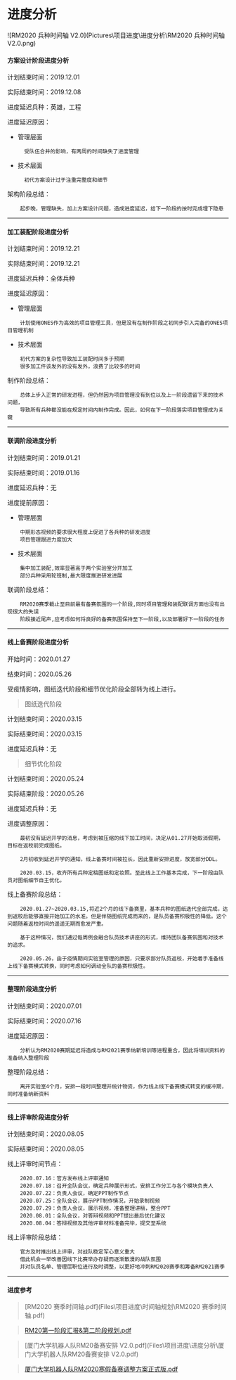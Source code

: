 # 进度分析

![RM2020 兵种时间轴 V2.0](Pictures\项目进度\进度分析\RM2020 兵种时间轴 V2.0.png)

#### 方案设计阶段进度分析

计划结束时间：2019.12.01

实际结束时间：2019.12.08

进度延迟兵种：英雄，工程

进度延迟原因：

* 管理层面


		受队伍合并的影响，有两周的时间缺失了进度管理

* 技术层面


		初代方案设计过于注重完整度和细节

架构阶段总结：


		起步晚，管理缺失，加上方案设计问题，造成进度延迟，给下一阶段的按时完成埋下隐患

----
#### 加工装配阶段进度分析

计划结束时间：2019.12.21

实际结束时间：2019.12.21

进度延迟兵种：全体兵种

进度延迟原因：

- 管理层面

```
	计划使用ONES作为高效的项目管理工具，但是没有在制作阶段之初同步引入完备的ONES项目管理机制
```

- 技术层面

```
	初代方案的复杂性导致加工装配时间多于预期
	很多加工件该发外的没有发外，浪费了比较多的时间
```

制作阶段总结：


		总体上步入正常的研发进程，但仍然因为项目管理没有到位以及上一阶段遗留下来的技术问题，
		导致所有兵种都没能在规定时间内制作完成。因此，如何在下一阶段落实项目管理成为关键

----
#### 联调阶段进度分析

计划结束时间：2019.01.21

实际结束时间：2019.01.16

进度延迟兵种：无

进度提前原因：

- 管理层面

```
	中期形态视频的要求很大程度上促进了各兵种的研发进度
	项目管理跟进力度加大
```

- 技术层面

```
	集中加工装配,效率显著高于两个实验室分开加工
	部分兵种采用轮班制,最大限度推进研发进展
```

联调阶段总结：

```
	RM2020赛季截止至目前最有备赛氛围的一个阶段,同时项目管理和装配联调方面也没有出现很大的失误
	阶段接近尾声,应考虑如何将良好的备赛氛围保持至下一阶段,以及部署好下一阶段的任务
```

----

#### 线上备赛阶段进度分析

开始时间：2020.01.27

结束时间：2020.05.26

受疫情影响，图纸迭代阶段和细节优化阶段全部转为线上进行。

>图纸迭代阶段

计划结束时间：2020.03.15

实际结束时间：2020.03.15

进度延迟兵种：无

> 细节优化阶段

计划结束时间：2020.05.24

实际结束阶段：2020.05.26

进度延迟兵种：无

进度调整原因：

		最初没有延迟开学的消息，考虑到被压缩的线下加工时间，决定从01.27开始取消假期，目标在返校前完成图纸。
	
		2月初收到延迟开学的通知，线上备赛时间被拉长，因此重新安排进度，放宽部分DDL。
	
		2020.03.15，收齐所有兵种定稿图纸和定妆照。至此线上工作基本完成，下一阶段由队员对图纸细节自主优化。

线上备赛阶段总结：

		2020.01.27~2020.03.15,将近2个月的线下备赛里，基本兵种的图纸迭代全部完成，达到返校后能够直接开始加工的水准。但是伴随图纸完成而来的，是队员备赛积极性的降低。这个问题随着返校时间的遥遥无期而愈发严重。
		
		基于这种情况，我们通过每周例会融合队员技术讲座的形式，维持团队备赛氛围和对技术的追求。
		
		2020.05.26，由于疫情期间实验室管理的原因，只要求部分队员返校，开始着手准备线上线下备赛模式转换，同时考虑如何调动全队的备赛积极性。

----

#### 整理阶段进度分析

计划结束时间：2020.07.01

实际结束时间：2020.07.16

进度延迟原因：

		分析认为RM2020赛期延迟将造成与RM2021赛季纳新培训等进程重合，因此将培训资料的准备纳入整理阶段

整理阶段总结：

		离开实验室4个月，安排一段时间整理并统计物资，作为线上线下备赛模式转变的缓冲期，同时准备纳新资料

-----

#### 线上评审阶段进度分析

计划结束时间：2020.08.05

实际结束时间：2020.08.05

线上评审时间节点：

		2020.07.16：官方发布线上评审通知
		2020.07.18：召开全队会议，确定兵种展示形式，安排工作分工与各个模块负责人
		2020.07.22：负责人会议，确定PPT制作节点
		2020.07.25：全队会议，展示PPT制作情况，开始录制视频
		2020.07.29：负责人会议，展示视频，准备整理讲稿，整合PPT
		2020.08.01：全队会议，对答辩视频和PPT提出最后优化建议
		2020.08.04：答辩视频及其他评审材料准备完毕，提交至系统

线上评审阶段总结：

		官方及时推出线上评审，对战队稳定军心意义重大
		借此机会一举改善因线下比赛举办存疑而逐渐散漫的战队氛围
		并对队员名单、管理层职位进行及时调整，以更好地冲刺RM2020赛季和筹备RM2021赛季
		
----

#### 进度参考

>  [RM2020 赛季时间轴.pdf](Files\项目进度\时间轴规划\RM2020 赛季时间轴.pdf) 

>  [RM20第一阶段汇报&第二阶段规划.pdf](Files\项目进度\进度分析\RM20第一阶段汇报&第二阶段规划.pdf) 

> [厦门大学机器人队RM20备赛安排 V2.0.pdf](Files\项目进度\进度分析\厦门大学机器人队RM20备赛安排 V2.0.pdf) 

>  [厦门大学机器人队RM2020寒假备赛调整方案正式版.pdf](Files\项目进度\进度分析\厦门大学机器人队RM2020寒假备赛调整方案正式版.pdf) 

